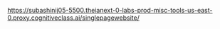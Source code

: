 https://subashinij05-5500.theianext-0-labs-prod-misc-tools-us-east-0.proxy.cognitiveclass.ai/singlepagewebsite/
